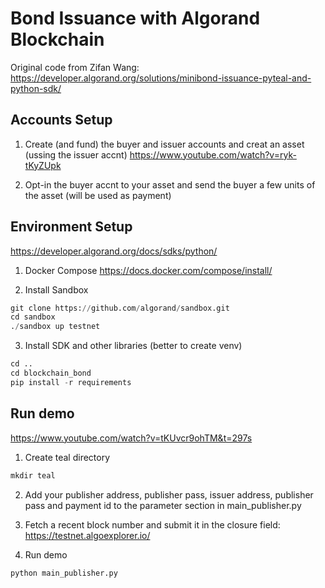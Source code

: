 # Bond Issuance with Algorand Blockchain

Original code from Zifan Wang: https://developer.algorand.org/solutions/minibond-issuance-pyteal-and-python-sdk/

## Accounts Setup

1) Create (and fund) the buyer and issuer accounts and creat an asset (ussing the issuer accnt) https://www.youtube.com/watch?v=ryk-tKyZUpk

2) Opt-in the buyer accnt to your asset and send the buyer a few units of the asset (will be used as payment)

## Environment Setup
https://developer.algorand.org/docs/sdks/python/

1) Docker Compose https://docs.docker.com/compose/install/

2) Install Sandbox
```python
git clone https://github.com/algorand/sandbox.git
cd sandbox
./sandbox up testnet
```

3) Install SDK and other libraries (better to create venv)
```python
cd ..
cd blockchain_bond
pip install -r requirements
```

## Run demo
https://www.youtube.com/watch?v=tKUvcr9ohTM&t=297s

1) Create teal directory
```python
mkdir teal
```

2) Add your publisher address, publisher pass, issuer address, publisher pass and payment id to the parameter section in main_publisher.py

3) Fetch a recent block number and submit it in the closure field: https://testnet.algoexplorer.io/

3) Run demo
```python
python main_publisher.py
```


